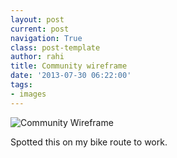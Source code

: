 ```yaml
---
layout: post
current: post
navigation: True
class: post-template
author: rahi
title: Community wireframe
date: '2013-07-30 06:22:00'
tags:
- images
---
```


![Community Wireframe](https://lh3.googleusercontent.com/M2T0mvUIlPRpT0XSJGLPHLPlLZQSY3IkfrLqBSxKgAnexY9_iyt3MgN_8GMOYhuePkW19t-2NHJEp34KsK7XPNVZD2gWGxlSvoWm2CHt6Q1rbymnGN_-sK4cOGeTEgCcigNJ1icqUFZuRLfhF30TC4eeT_stlsurXWzP6AKwPajdiRdjRFFwcxVesCyy0a_XAY7jUY0z0GmpY1DwzOCWLFyvA14tQiI633zUUvBhwKl1an5gjKgOamaIP9OW-e5CBJSIp4-kTBcgAntXJJfe8PeFdLseY6g6wRcF8EVXNa28ARchs9qnWMznlJFsPhopNCcoFAxpaOyezsVDNIZvHC31Mo7xMf_6vLfdf5zMMZ5RFKshNEzoOaDF1rJuY843GsX8CqDvFzHSJgbNyFasf0gfH7wQ2x1ZyLLrFdFH9_UYqR0KGpGf1iDnMHFohsYNRpvFu7vBMe5jbgEuzfVosFTld9TKdZq57-TvYOlrISaOxX--NA7uZkGpPd2kOGbEcJNVh-UR4pFQstO1WF4RZao3oEnC49Q0yDtmbZy73Egm5qLtfH6krD2G10XAkYZGjKVFSrBCifGfhStbaq_4cLE_TDf36zLkWjRbgeZcNdqjxSGtaXX_Bg=s612-no)  

Spotted this on my bike route to work.
